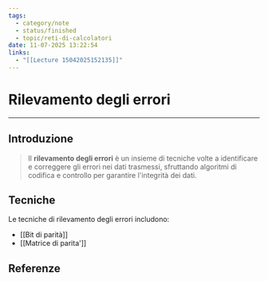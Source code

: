 ```yaml
---
tags:
  - category/note
  - status/finished
  - topic/reti-di-calcolatori
date: 11-07-2025 13:22:54
links:
  - "[[Lecture 15042025152135]]"
---
```

# Rilevamento degli errori
---
## Introduzione
> Il **rilevamento degli errori** è un insieme di tecniche volte a identificare e correggere gli errori nei dati trasmessi, sfruttando algoritmi di codifica e controllo per garantire l'integrità dei dati.

## Tecniche
Le tecniche di rilevamento degli errori includono:
- [[Bit di parità]]
- [[Matrice di parita']]

## Referenze